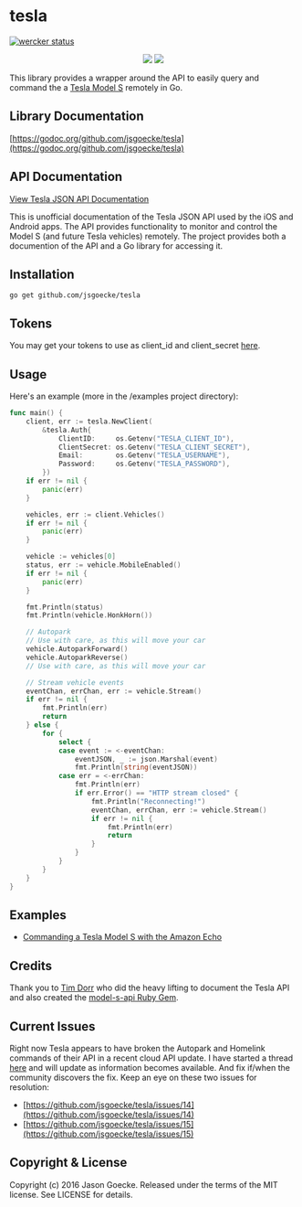# tesla
[![wercker status](https://app.wercker.com/status/c8e21c53ed5763b0b58f763670753732/m "wercker status")](https://app.wercker.com/project/bykey/c8e21c53ed5763b0b58f763670753732)

<p align="center">
  <img src="https://raw.githubusercontent.com/jsgoecke/tesla/master/images/gotesla.png">
  <img src="https://raw.githubusercontent.com/jsgoecke/tesla/master/images/tesla.png">
</p>

This library provides a wrapper around the API to easily query and command the a [Tesla Model S](https://www.teslamotors.com/models) remotely in Go.

## Library Documentation

[https://godoc.org/github.com/jsgoecke/tesla](https://godoc.org/github.com/jsgoecke/tesla)

## API Documentation

[View Tesla JSON API Documentation](http://docs.timdorr.apiary.io/)

This is unofficial documentation of the Tesla JSON API used by the iOS and Android apps. The API provides functionality to monitor and control the Model S (and future Tesla vehicles) remotely. The project provides both a documention of the API and a Go library for accessing it.

## Installation

```
go get github.com/jsgoecke/tesla
```

## Tokens

You may get your tokens to use as client_id and client_secret [here](http://pastebin.com/fX6ejAHd).

## Usage

Here's an example (more in the /examples project directory):

```go
func main() {
	client, err := tesla.NewClient(
		&tesla.Auth{
			ClientID:     os.Getenv("TESLA_CLIENT_ID"),
			ClientSecret: os.Getenv("TESLA_CLIENT_SECRET"),
			Email:        os.Getenv("TESLA_USERNAME"),
			Password:     os.Getenv("TESLA_PASSWORD"),
		})
	if err != nil {
		panic(err)
	}

	vehicles, err := client.Vehicles()
	if err != nil {
		panic(err)
	}

	vehicle := vehicles[0]
	status, err := vehicle.MobileEnabled()
	if err != nil {
		panic(err)
	}

	fmt.Println(status)
	fmt.Println(vehicle.HonkHorn())

	// Autopark
	// Use with care, as this will move your car
	vehicle.AutoparkForward()
	vehicle.AutoparkReverse()
	// Use with care, as this will move your car

	// Stream vehicle events
	eventChan, errChan, err := vehicle.Stream()
	if err != nil {
		fmt.Println(err)
		return
	} else {
		for {
			select {
			case event := <-eventChan:
				eventJSON, _ := json.Marshal(event)
				fmt.Println(string(eventJSON))
			case err = <-errChan:
				fmt.Println(err)
				if err.Error() == "HTTP stream closed" {
					fmt.Println("Reconnecting!")
					eventChan, errChan, err := vehicle.Stream()
					if err != nil {
						fmt.Println(err)
						return
					}
				}
			}
		}
	}
}
```

## Examples

* [Commanding a Tesla Model S with the Amazon Echo](https://medium.com/@jsgoecke/commanding-a-tesla-model-s-with-the-amazon-echo-a06f975364b8#.xoctd3yni)

## Credits

Thank you to [Tim Dorr](https://github.com/timdorr) who did the heavy lifting to document the Tesla API and also created the [model-s-api Ruby Gem](https://github.com/timdorr/model-s-api).

## Current Issues

Right now Tesla appears to have broken the Autopark and Homelink commands of their API in a recent cloud API update. I have started a thread [here](https://forums.teslamotors.com/forum/forums/cloud-api-autopark-homelink-commands-now-returning-400) and will update as information becomes available. And fix if/when the community discovers the fix. Keep an eye on these two issues for resolution:

* [https://github.com/jsgoecke/tesla/issues/14](https://github.com/jsgoecke/tesla/issues/14)
* [https://github.com/jsgoecke/tesla/issues/15](https://github.com/jsgoecke/tesla/issues/15)

## Copyright & License

Copyright (c) 2016 Jason Goecke. Released under the terms of the MIT license. See LICENSE for details.
